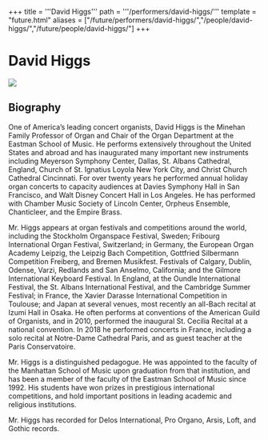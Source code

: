 +++
title = '''David Higgs'''
path = '''/performers/david-higgs/'''
template = "future.html"
aliases = ["/future/performers/david-higgs/","/people/david-higgs/","/future/people/david-higgs/"]
+++

<h1>David Higgs</h1>

<img class="speaker-photo" src="https://custom.cvent.com/C3A4539B19F74ABCB6FCE437F6BC0A74/files/event/910aaf2914d44586a56fbd0b3b2c31c0/e4045e00b1934b54ad44b8a2688cce40.jpg">
<h2>Biography</h2>
<p>One of America’s leading concert organists, David Higgs is the Minehan Family Professor of Organ and Chair of the Organ Department at the Eastman School of Music.  He performs extensively throughout the United States and abroad and has inaugurated many important new instruments including Meyerson Symphony Center, Dallas, St. Albans Cathedral, England, Church of St. Ignatius Loyola New York City, and Christ Church Cathedral Cincinnati. For over twenty years he performed annual holiday organ concerts to capacity audiences at Davies Symphony Hall in San Francisco, and Walt Disney Concert Hall in Los Angeles.  He has performed with Chamber Music Society of Lincoln Center, Orpheus Ensemble, Chanticleer, and the Empire Brass.

Mr. Higgs appears at organ festivals and competitions around the world, including the Stockholm Organspace Festival, Sweden; Fribourg International Organ Festival, Switzerland; in Germany, the European Organ Academy Leipzig, the Leipzig Bach Competition, Gottfried Silbermann Competition Freiberg, and Bremen Musikfest. Festivals of Calgary, Dublin, Odense, Varzi, Redlands and San Anselmo, California; and the Gilmore International Keyboard Festival.  In England, at the Oundle International Festival, the St. Albans International Festival, and the Cambridge Summer Festival; in France, the Xavier Darasse International Competition in Toulouse; and Japan at several venues, most recently an all-Bach recital at Izumi Hall in Osaka. He often performs at conventions of the American Guild of Organists, and in 2010, performed the inaugural St. Cecilia Recital at a national convention. In 2018 he performed concerts in France, including a solo recital at Notre-Dame Cathedral Paris, and as guest teacher at the Paris Conservatoire.   

Mr. Higgs is a distinguished pedagogue.  He was appointed to the faculty of the Manhattan School of Music upon graduation from that institution, and has been a member of the faculty of the Eastman School of Music since 1992. His students have won prizes in prestigious international competitions, and hold important positions in leading academic and religious institutions.

Mr. Higgs has recorded for Delos International, Pro Organo, Arsis, Loft, and Gothic records.</p>

